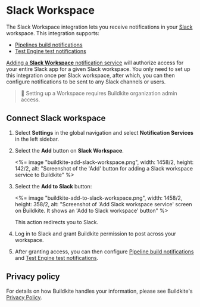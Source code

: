 # Slack Workspace

The Slack Workspace integration lets you receive notifications in your [Slack](https://slack.com/) workspace. This integration supports:

- [Pipelines build notifications](/docs/pipelines/integrations/notify/slack-workspace)
- [Test Engine test notifications](/docs/test-engine/notifications/slack)

[Adding a **Slack Workspace** notification service](https://buildkite.com/organizations/-/services/slack_workspace/new) will authorize access for your entire Slack app for a given Slack workspace. You only need to set up this integration once per Slack workspace, after which, you can then configure notifications to be sent to any Slack channels or users.

> 📘
> Setting up a Workspace requires Buildkite organization admin access.

## Connect Slack workspace

1. Select **Settings** in the global navigation and select **Notification Services** in the left sidebar.

1. Select the **Add** button on **Slack Workspace**.

    <%= image "buildkite-add-slack-workspace.png", width: 1458/2, height: 142/2, alt: "Screenshot of the 'Add' button for adding a Slack workspace service to Buildkite" %>

1. Select the **Add to Slack** button:

    <%= image "buildkite-add-to-slack-workspace.png", width: 1458/2, height: 358/2, alt: "Screenshot of 'Add Slack workspace service' screen on Buildkite. It shows an 'Add to Slack workspace' button" %>

    This action redirects you to Slack.

1. Log in to Slack and grant Buildkite permission to post across your workspace.

1. After granting access, you can then configure [Pipeline build notifications](/docs/pipelines/integrations/notify/slack-workspace) and [Test Engine test notifications](/docs/test-engine/notifications/slack).

## Privacy policy

For details on how Buildkite handles your information, please see Buildkite's [Privacy Policy](https://buildkite.com/about/legal/privacy-policy/).
